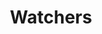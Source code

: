 ---
title: "Watchers"
description: "What are Laconic Watchers, and how to find or create the Watchers you need."
---